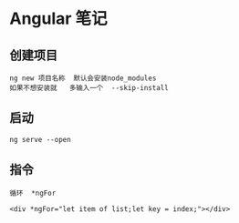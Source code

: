 # Angular 笔记

## 创建项目

    ng new 项目名称  默认会安装node_modules 
    如果不想安装就   多输入一个  --skip-install

## 启动

    ng serve --open

## 指令

    循环  *ngFor

    <div *ngFor="let item of list;let key = index;"></div> 
    
